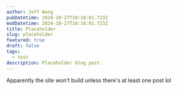 ```yaml
---
author: Jeff Wang
pubDatetime: 2024-10-27T10:18:01.723Z
modDatetime: 2024-10-27T10:18:01.723Z
title: Placeholder
slug: placeholder
featured: true
draft: false
tags:
  - test
description: Placeholder blog post.
---
```


Apparently the site won't build unless there's at least one post lol
